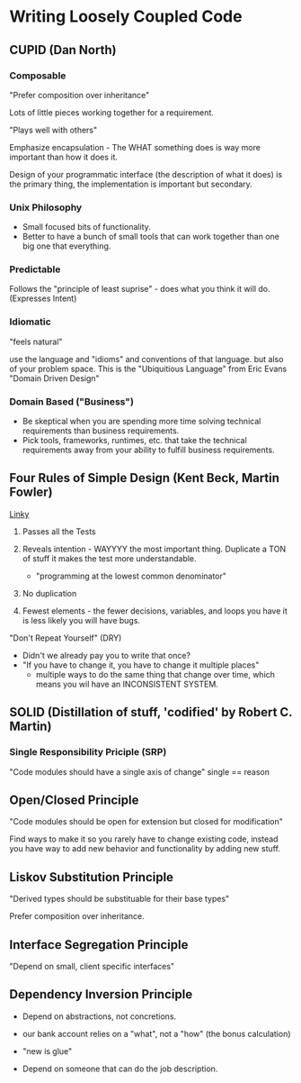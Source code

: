# Writing Loosely Coupled Code

## CUPID (Dan North)

### Composable

"Prefer composition over inheritance"

Lots of little pieces working together for a requirement.

"Plays well with others"

Emphasize encapsulation
    - The WHAT something does is way more important than how it does it.


Design of your programmatic interface (the description of what it does) is the primary thing, 
the implementation is important but secondary.

### Unix Philosophy
- Small focused bits of functionality.
- Better to have a bunch of small tools that can work together than one big one that everything.

### Predictable
Follows the "principle of least suprise" - does what you think it will do.
(Expresses Intent)


### Idiomatic
"feels natural"

use the language and "idioms" and conventions of that language.
but also of your problem space. This is the "Ubiquitious Language" from Eric Evans "Domain Driven Design"


### Domain Based ("Business")

- Be skeptical when you are spending more time solving technical requirements than business requirements.
- Pick tools, frameworks, runtimes, etc. that take the technical requirements away from your ability to fulfill business requirements.





## Four Rules of Simple Design (Kent Beck, Martin Fowler)

[Linky](https://martinfowler.com/bliki/BeckDesignRules.html)

1. Passes all the Tests
2. Reveals intention - WAYYYY the most important thing. Duplicate a TON of stuff it makes the test more understandable.
    - "programming at the lowest common denominator"
    
3. No duplication
4. Fewest elements - the fewer decisions, variables, and loops you have it is less likely you will have bugs.



"Don't Repeat Yourself" (DRY)
- Didn't we already pay you to write that once?
- "If you have to change it, you have to change it multiple places"
    - multiple ways to do the same thing that change over time, which means you wil have an INCONSISTENT SYSTEM.



## SOLID (Distillation of stuff, 'codified' by Robert C. Martin)

### Single Responsibility Priciple (SRP)

"Code modules should have a single axis of change"
single == reason


## Open/Closed Principle

"Code modules should be open for extension but closed for modification"

Find ways to make it so you rarely have to change existing code, instead you have way to add new behavior and functionality by adding new stuff.

## Liskov Substitution Principle

"Derived types should be substituable for their base types"

Prefer composition over inheritance.

## Interface Segregation Principle

"Depend on small, client specific interfaces"


## Dependency Inversion Principle
- Depend on abstractions, not concretions.
- our bank account relies on a "what", not a "how" (the bonus calculation)

- "new is glue"
-  Depend on someone that can do the job description.